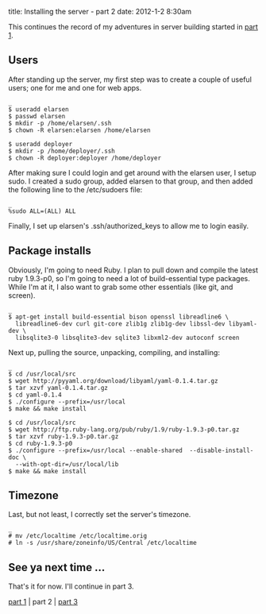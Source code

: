title: Installing the server - part 2
date: 2012-1-2 8:30am

This continues the record of my adventures in server building started in [part
1](http://blog.irkeninvader.com/installing_the_server-part_1).

## Users
After standing up the server, my first step was to create a couple of useful
users; one for me and one for web apps.

    _
    $ useradd elarsen
    $ passwd elarsen
    $ mkdir -p /home/elarsen/.ssh
    $ chown -R elarsen:elarsen /home/elarsen

    $ useradd deployer
    $ mkdir -p /home/deployer/.ssh
    $ chown -R deployer:deployer /home/deployer

After making sure I could login and get around with the elarsen user, I setup
sudo.  I created a sudo group, added elarsen to that group, and then added the
following line to the /etc/sudoers file:

    _
    %sudo ALL=(ALL) ALL

Finally, I set up elarsen's .ssh/authorized_keys to allow me to login easily.

## Package installs
Obviously, I'm going to need Ruby.  I plan to pull down and compile the latest
ruby 1.9.3-p0, so I'm going to need a lot of build-essential type packages.
While I'm at it, I also want to grab some other essentials (like git, and
screen).
    
    _
    $ apt-get install build-essential bison openssl libreadline6 \
      libreadline6-dev curl git-core zlib1g zlib1g-dev libssl-dev libyaml-dev \
      libsqlite3-0 libsqlite3-dev sqlite3 libxml2-dev autoconf screen

Next up, pulling the source, unpacking, compiling, and installing:

    _
    $ cd /usr/local/src
    $ wget http://pyyaml.org/download/libyaml/yaml-0.1.4.tar.gz
    $ tar xzvf yaml-0.1.4.tar.gz 
    $ cd yaml-0.1.4
    $ ./configure --prefix=/usr/local
    $ make && make install

    $ cd /usr/local/src
    $ wget http://ftp.ruby-lang.org/pub/ruby/1.9/ruby-1.9.3-p0.tar.gz
    $ tar xzvf ruby-1.9.3-p0.tar.gz
    $ cd ruby-1.9.3-p0
    $ ./configure --prefix=/usr/local --enable-shared  --disable-install-doc \
      --with-opt-dir=/usr/local/lib
    $ make && make install


## Timezone
Last, but not least, I correctly set the server's timezone.

    _
    # mv /etc/localtime /etc/localtime.orig
    # ln -s /usr/share/zoneinfo/US/Central /etc/localtime

## See ya next time ...
That's it for now.  I'll continue in part 3.

[part 1](http://blog.irkeninvader.com/installing_the_server-part_1) | part
2 | [part 3](http://blog.irkeninvader.com/installing_the_server-part_3)
